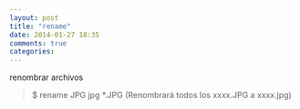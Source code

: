 ```yaml
---
layout: post
title: "rename"
date: 2014-01-27 18:35
comments: true
categories: 
---
```

renombrar archivos

>$ rename JPG jpg *.JPG (Renombrará todos los xxxx.JPG a xxxx.jpg)

